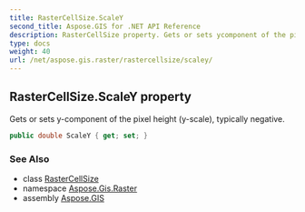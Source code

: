 ```yaml
---
title: RasterCellSize.ScaleY
second_title: Aspose.GIS for .NET API Reference
description: RasterCellSize property. Gets or sets ycomponent of the pixel height yscale typically negative.
type: docs
weight: 40
url: /net/aspose.gis.raster/rastercellsize/scaley/
---
```

## RasterCellSize.ScaleY property

Gets or sets y-component of the pixel height (y-scale), typically negative.

```csharp
public double ScaleY { get; set; }
```

### See Also

* class [RasterCellSize](../)
* namespace [Aspose.Gis.Raster](../../rastercellsize/)
* assembly [Aspose.GIS](../../../)


